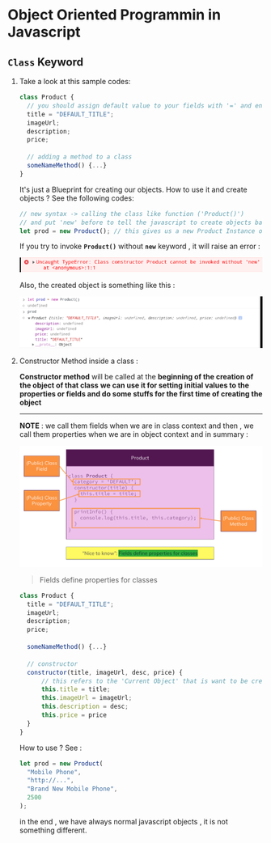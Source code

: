 # Object Oriented Programmin in Javascript

## `Class` Keyword

1. Take a look at this sample codes:

   ```javascript
   class Product {
     // you should assign default value to your fields with '=' and end it with ';'
     title = "DEFAULT_TITLE";
     imageUrl;
     description;
     price;

     // adding a method to a class
     someNameMethod() {...}
   }
   ```

   It's just a Blueprint for creating our objects.
   How to use it and create objects ?
   See the following codes:

   ```javascript
   // new syntax -> calling the class like function ('Product()')
   // and put 'new' before to tell the javascript to create objects based on this class
   let prod = new Product(); // this gives us a new Product Instance or Object
   ```

   If you try to invoke **`Product()`** without **`new`** keyword , it will raise an error :

   ![error-no-new](./error-no-new-keyword.png)

   Also, the created object is something like this :

   ![product-creation](./product-creation.png)

2. Constructor Method inside a class :

   **Constructor method** will be called at the **beginning of the creation of the object of that class**
   **we can use it for setting initial values to the properties or fields and do some stuffs for the first time of creating the object**

   ***

   **NOTE** : we call them fields when we are in class context and then , we call them properties when we are in object context and in summary :

   ![field-vs-property](./field-vs-property.png)

   > Fields define properties for classes

   ```javascript
   class Product {
     title = "DEFAULT_TITLE";
     imageUrl;
     description;
     price;

     someNameMethod() {...}

     // constructor
     constructor(title, imageUrl, desc, price) {
         // this refers to the 'Current Object' that is want to be created
         this.title = title;
         this.imageUrl = imageUrl;
         this.description = desc;
         this.price = price
     }
   }
   ```

   How to use ? See :

   ```javascript
   let prod = new Product(
     "Mobile Phone",
     "http://...",
     "Brand New Mobile Phone",
     2500
   );
   ```

   in the end , we have always normal javascript objects , it is not something different.
